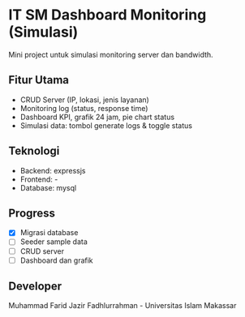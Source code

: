 # IT SM Dashboard Monitoring (Simulasi)

Mini project untuk simulasi monitoring server dan bandwidth.

## Fitur Utama
- CRUD Server (IP, lokasi, jenis layanan)
- Monitoring log (status, response time)
- Dashboard KPI, grafik 24 jam, pie chart status
- Simulasi data: tombol generate logs & toggle status

## Teknologi
- Backend: expressjs
- Frontend: -
- Database: mysql

## Progress
- [x] Migrasi database
- [ ] Seeder sample data
- [ ] CRUD server
- [ ] Dashboard dan grafik

## Developer
Muhammad Farid Jazir Fadhlurrahman - Universitas Islam Makassar
